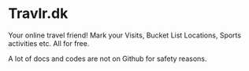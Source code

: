# Travlr.dk
Your online travel friend! Mark your Visits, Bucket List Locations, Sports activities etc. All for free.

A lot of docs and codes are not on Github for safety reasons.
